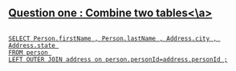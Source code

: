 ## <a href="https://leetcode.com/problems/combine-two-tables/description/">Question one : Combine two tables<\a>
```MYSQL

SELECT Person.firstName , Person.lastName , Address.city , Address.state 
FROM person 
LEFT OUTER JOIN address on person.personId=address.personId ;

```
